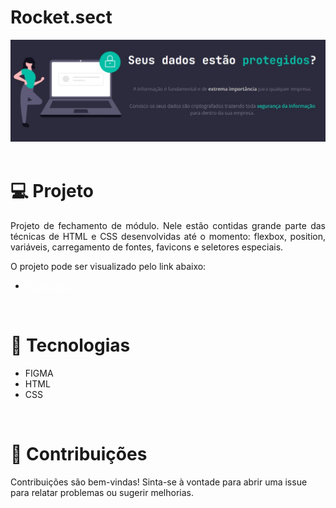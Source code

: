 # Rocket.sect
<img src="./images/img_readme.jpg">
<br><br>

# 💻 Projeto
<p align='justify'>Projeto de fechamento de módulo. Nele estão contidas grande parte das técnicas de HTML e CSS desenvolvidas até o momento: flexbox, position, variáveis, carregamento de fontes, favicons e seletores especiais.</p>

O projeto pode ser visualizado pelo link abaixo:
<ul>
    <li><a href="#" target="_blank" style="color: white;">Rocket.sect</a></p>
</ul>

<br>

# 🚀 Tecnologias

<ul>
    <li>FIGMA</li>
    <li>HTML</li>
    <li>CSS</li>
</ul>

<br>

# 🤝 Contribuições
 <p align="jistify">Contribuições são bem-vindas! Sinta-se à vontade para abrir uma issue para relatar problemas ou sugerir melhorias.</p>
